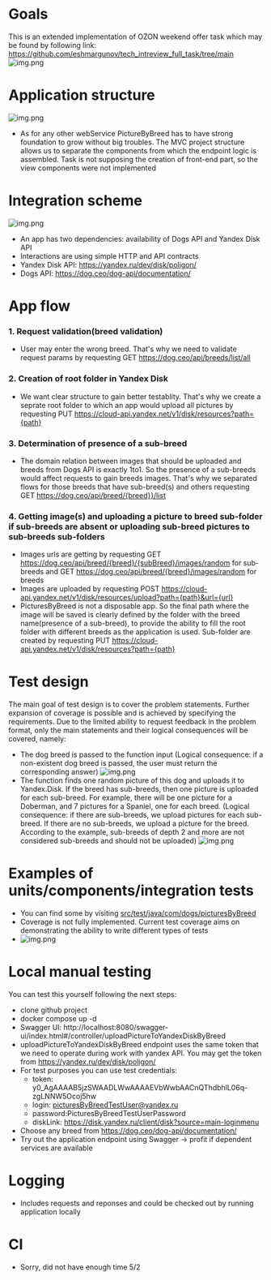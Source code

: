 # Goals
This is an extended implementation of OZON weekend offer task which may be found by following link: https://github.com/eshmargunov/tech_intreview_full_task/tree/main
![img.png](src/main/resources/static/task.png)

# Application structure
![img.png](src/main/resources/static/applicationStructure.png)
- As for any other webService PictureByBreed has to have strong foundation to grow without big troubles.
The MVC project structure allows us to separate the components from which the endpoint logic is assembled.
Task is not supposing the creation of front-end part, so the view components were not implemented

# Integration scheme
![img.png](src/main/resources/static/integrationScheme.png)
- An app has two dependencies: 
  availability of Dogs API and Yandex Disk API
- Interactions are using simple HTTP and API contracts
- Yandex Disk API: https://yandex.ru/dev/disk/poligon/
- Dogs API: https://dog.ceo/dog-api/documentation/

# App flow
### 1. Request validation(breed validation)
- User may enter the wrong breed. That's why we need to validate request params by requesting GET https://dog.ceo/api/breeds/list/all
### 2. Creation of root folder in Yandex Disk
- We want clear structure to gain better testablity. That's why we create a seprate root folder to which an app would upload all pictures by requesting PUT https://cloud-api.yandex.net/v1/disk/resources?path={path}
### 3. Determination of presence of a sub-breed
- The domain relation between images that should be uploaded and breeds from Dogs API is exactly 1to1. 
So the presence of a sub-breeds would affect requests to gain breeds images. That's why we separated flows for those breeds that have sub-breed(s) and others requesting GET https://dog.ceo/api/breed/{breed}}/list
### 4. Getting image(s) and uploading a picture to breed sub-folder if sub-breeds are absent or uploading sub-breed pictures to sub-breeds sub-folders
- Images urls are getting by requesting GET https://dog.ceo/api/breed/{breed}/{subBreed}/images/random for sub-breeds and GET https://dog.ceo/api/breed/{breed}/images/random for breeds
- Images are uploaded by requesting POST https://cloud-api.yandex.net/v1/disk/resources/upload?path={path}&url={url}
- PicturesByBreed is not a disposable app. So the final path where the image will be saved is clearly defined by the folder with the breed name(presence of a sub-breed), to provide the ability to fill the root folder with different breeds as the application is used. Sub-folder are created by requesting PUT https://cloud-api.yandex.net/v1/disk/resources?path={path}

# Test design
The main goal of test design is to cover the problem statements. Further expansion of coverage is possible and is achieved by specifying the requirements. Due to the limited ability to request feedback in the problem format, only the main statements and their logical consequences will be covered, namely:
- The dog breed is passed to the function input (Logical consequence: if a non-existent dog breed is passed, the user must return the corresponding answer)
![img.png](src/main/resources/static/breedValidation.png)
- The function finds one random picture of this dog and uploads it to Yandex.Disk. If the breed has sub-breeds, then one picture is uploaded for each sub-breed. For example, there will be one picture for a Doberman, and 7 pictures for a Spaniel, one for each breed. (Logical consequence: if there are sub-breeds, we upload pictures for each sub-breed. If there are no sub-breeds, we upload a picture for the breed. According to the example, sub-breeds of depth 2 and more are not considered sub-breeds and should not be uploaded)
![img.png](src/main/resources/static/imageCountValidation.png)

# Examples of units/components/integration tests
- You can find some by visiting [src/test/java/com/dogs/picturesByBreed](src%2Ftest%2Fjava%2Fcom%2Fdogs%2FpicturesByBreed)
- Coverage is not fully implemented. Current test coverage aims on demonstrating the ability to write different types of tests
- ![img.png](src/main/resources/static/test-report.png)

# Local manual testing 
You can test this yourself following the next steps: 
- clone github project
- docker compose up -d
- Swagger UI: http://localhost:8080/swagger-ui/index.html#/controller/uploadPictureToYandexDiskByBreed
- uploadPictureToYandexDiskByBreed endpoint uses the same token that we need to operate during work with yandex API.
 You may get the token from https://yandex.ru/dev/disk/poligon/
- For test purposes you can use test credentials: 
  - token: y0_AgAAAAB5jzSWAADLWwAAAAEVbWwbAACnQThdbhlL06q-zgLNNW5Ocoj5hw
  - login: picturesByBreedTestUser@yandex.ru 
  - password:PicturesByBreedTestUserPassword
  - diskLink: https://disk.yandex.ru/client/disk?source=main-loginmenu
- Choose any breed from https://dog.ceo/dog-api/documentation/
- Try out the application endpoint using Swagger -> profit if dependent services are available

# Logging
- Includes requests and reponses and could be checked out by running application locally

# CI
- Sorry, did not have enough time 5/2